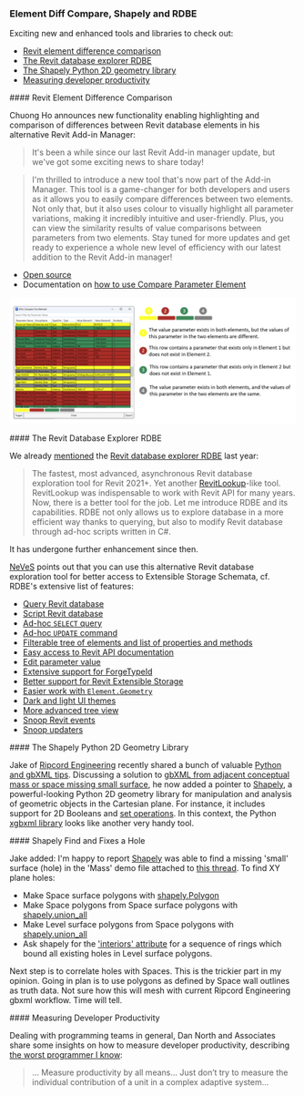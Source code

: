 <head>
<meta http-equiv="Content-Type" content="text/html; charset=utf-8">
<link rel="stylesheet" type="text/css" href="bc.css">
<script src="https://cdn.rawgit.com/google/code-prettify/master/loader/run_prettify.js" type="text/javascript"></script>
</head>

<!---

- compare element
  Chuong Ho
  It's been a while since our last Revit Add-in manager update, but we've got some exciting news to share today!
  I thrilled to introduce a new tool that's now part of the Add-in manager. This tool is a game-changer for both developers and users as it allows you to easily compare differences between two elements. Not only that, but it also uses color to visually highlight all parameter variations, making it incredibly intuitive and user-friendly. Plus, you can view the similarity results of value comparisons between parameters from those two elements
  Stay tuned for more updates and get ready to experience a whole new level of efficiency with our latest addition to the Revit Add-in manager!"
  Open Source : https://github.com/chuongmep/RevitAddInManager
  Documentation : [How to use Compare Parameter Element](https://github.com/chuongmep/RevitAddInManager/wiki/How-to-use-Compare-Parameter-Element)
  #OpenSource #addinmanager #bim #autodesk #revitapi
  /Users/jta/a/doc/revit/tbc/git/a/img/ch_compare_element.png

- Revit database explorer (RDBE)
  https://github.com/NeVeSpl/RevitDBExplorer
  mentioned last year
  https://thebuildingcoder.typepad.com/blog/2022/07/immutable-uniqueid-and-revit-database-explorer.html#3
  The fastest, most advanced, asynchronous Revit database exploration tool for Revit 2021+.**
  Yet another [RevitLookup](https://github.com/jeremytammik/RevitLookup) like tool. RevitLookup was an indispensable tool to work with Revit API for many years. But now, there is a better tool for the job. Let me introduce you to RDBE and its capabilities. RDBE not only allows us to explore database in a more efficient way thanks to querying, but also to modify Revit database through ad hoc scripts written in C#.
  - [query Revit database](#query-revit-database-with-rdq-revit-database-querying)
  - [script Revit database](#script-revit-database-with-rds-revit-database-scripting)
    - [ad hoc SELECT query](#ad-hoc-select-query)
    - [ad hoc UPDATE command](#ad-hoc-update-command)
  - [filterable tree of elements and list of properties and methods](#filterable-tree-of-elements-and-list-of-properties-and-methods)
  - [easy access to Revit API documentation](#easy-access-to-revit-api-documentation)
  - [edit parameter value](#edit-parameter-value)
  - [extensive support for ForgeTypeId](#extensive-support-for-forgetypeid)
  - [better support for Revit Extensible Storage](#better-support-for-revit-extensible-storage)
  - [easier work with Element.Geometry](#easier-work-with-elementgeometry)
  - [dark and light UI themes](#dark-and-light-ui-themes)
  - [more advanced tree view](#more-advanced-tree-view)
  - [snoop Revit events](#snoop-revit-events-with-rem-revit-event-monitor)
  - [snoop updaters](#snoop-updaters)
  You can always use an alternative tool that offers access to Extensible Storage Scheme. (:
  https://github.com/NeVeSpl/RevitDBExplorer#better-support-for-revit-extensible-storage

- Python 2D Geometry Library
  https://forums.autodesk.com/t5/revit-api-forum/gbxml-from-adjacent-conceptual-mass-adjacent-space-missing-small/m-p/12238726#M74138
  shapely
  Manipulation and analysis of geometric objects in the Cartesian plane.
  https://pypi.org/project/shapely/
  https://pypi.org/project/xgbxml/
  https://shapely.readthedocs.io/en/stable/set_operations.html

- Dan North & Associates discuss measuring developer productivity, describing
  [The Worst Programmer I Know](https://dannorth.net/2023/09/02/the-worst-programmer/):
  > Measure productivity by all means...
  Just don’t try to measure the individual contribution of a unit in a complex adaptive system...

twitter:

Exciting new and enhanced tools and libraries to check out: Revit element difference comparison, database explorer RDBE and the Shapely Python 2D geometry library in the @AutodeskRevit #RevitAPI #BIM @DynamoBIM @AutodeskAPS https://autode.sk/elementdiff

Exciting new and enhanced tools and libraries to check out
&ndash; Revit element difference comparison
&ndash; The Revit database explorer RDBE
&ndash; The Shapely Python 2D geometry library
&ndash; Measuring developer productivity...

linkedin:

Exciting new and enhanced tools and libraries to check out: Revit element difference comparison, database explorer RDBE and the Shapely Python 2D geometry library in the #RevitAPI

https://autode.sk/elementdiff

- Revit element difference comparison
- The Revit database explorer RDBE
- The Shapely Python 2D geometry library
- Measuring developer productivity...

#BIM #DynamoBIM #AutodeskAPS #Revit #API #IFC #SDK #Autodesk #AEC #adsk

the [Revit API discussion forum](http://forums.autodesk.com/t5/revit-api-forum/bd-p/160) thread

<center>
<img src="img/" alt="" title="" width="600"/>
<p style="font-size: 80%; font-style:italic"></p>
</center>

-->

### Element Diff Compare, Shapely and RDBE

Exciting new and enhanced tools and libraries to check out:

- [Revit element difference comparison](#2)
- [The Revit database explorer RDBE](#3)
- [The Shapely Python 2D geometry library](#4)
- [Measuring developer productivity](#5)

####<a name="2"></a> Revit Element Difference Comparison

Chuong Ho announces new functionality enabling highlighting and comparison of differences between Revit database elements in his alternative Revit Add-in Manager:

> It's been a while since our last Revit Add-in manager update, but we've got some exciting news to share today!

> I'm thrilled to introduce a new tool that's now part of the Add-in Manager.
This tool is a game-changer for both developers and users as it allows you to easily compare differences between two elements.
Not only that, but it also uses colour to visually highlight all parameter variations, making it incredibly intuitive and user-friendly.
Plus, you can view the similarity results of value comparisons between parameters from two elements.
Stay tuned for more updates and get ready to experience a whole new level of efficiency with our latest addition to the Revit Add-in manager!

- [Open source](https://github.com/chuongmep/RevitAddInManager)
- Documentation on [how to use Compare Parameter Element](https://github.com/chuongmep/RevitAddInManager/wiki/How-to-use-Compare-Parameter-Element)

<center>
<img src="img/ch_compare_element.png" alt="Compare Element" title="Compare Element" width="670"/> <!-- Pixel Height: 588 Pixel Width: 1,336 -->
</center>

####<a name="3"></a> The Revit Database Explorer RDBE

We already [mentioned](https://thebuildingcoder.typepad.com/blog/2022/07/immutable-uniqueid-and-revit-database-explorer.html#3)
the [Revit database explorer RDBE](https://github.com/NeVeSpl/RevitDBExplorer) last year:

> The fastest, most advanced, asynchronous Revit database exploration tool for Revit 2021+.
Yet another [RevitLookup](https://github.com/jeremytammik/RevitLookup)-like tool.
RevitLookup was indispensable to work with Revit API for many years.
Now, there is a better tool for the job.
Let me introduce RDBE and its capabilities.
RDBE not only allows us to explore database in a more efficient way thanks to querying, but also to modify Revit database through ad-hoc scripts written in C#.

It has undergone further enhancement since then.

[NeVeS](https://github.com/NeVeSpl) points out that you can use this alternative Revit database exploration tool for better access to Extensible Storage Schemata, cf. RDBE's extensive list of features:

- [Query Revit database](#query-revit-database-with-rdq-revit-database-querying)
- [Script Revit database](#script-revit-database-with-rds-revit-database-scripting)
- [Ad-hoc `SELECT` query](#ad-hoc-select-query)
- [Ad-hoc `UPDATE` command](#ad-hoc-update-command)
- [Filterable tree of elements and list of properties and methods](#filterable-tree-of-elements-and-list-of-properties-and-methods)
- [Easy access to Revit API documentation](#easy-access-to-revit-api-documentation)
- [Edit parameter value](#edit-parameter-value)
- [Extensive support for ForgeTypeId](#extensive-support-for-forgetypeid)
- [Better support for Revit Extensible Storage](#better-support-for-revit-extensible-storage)
- [Easier work with `Element.Geometry`](#easier-work-with-elementgeometry)
- [Dark and light UI themes](#dark-and-light-ui-themes)
- [More advanced tree view](#more-advanced-tree-view)
- [Snoop Revit events](#snoop-revit-events-with-rem-revit-event-monitor)
- [Snoop updaters](#snoop-updaters)

####<a name="4"></a> The Shapely Python 2D Geometry Library

Jake of [Ripcord Engineering](https://forums.autodesk.com/t5/user/viewprofilepage/user-id/3926242) recently
shared a bunch of valuable [Python and gbXML tips](https://thebuildingcoder.typepad.com/blog/2023/07/export-gbxml-and-python-tips.html).
Discussing a solution
to [gbXML from adjacent conceptual mass or space missing small surface](https://forums.autodesk.com/t5/revit-api-forum/gbxml-from-adjacent-conceptual-mass-adjacent-space-missing-small/m-p/12238726),
he now added a pointer
to [Shapely](https://pypi.org/project/shapely/),
a powerful-looking Python 2D geometry library for manipulation and analysis of geometric objects in the Cartesian plane.
For instance, it includes support for 2D Booleans
and [set operations](https://shapely.readthedocs.io/en/stable/set_operations.html).
In this context, the Python [xgbxml library](https://pypi.org/project/xgbxml/) looks
like another very handy tool.

####<a name="4.1"></a> Shapely Find and Fixes a Hole

Jake added: I'm happy to report [Shapely](https://shapely.readthedocs.io/en/stable/index.html) was
able to find a missing 'small' surface (hole) in the 'Mass' demo file attached
to [this thread](https://forums.autodesk.com/t5/revit-api-forum/gbxml-from-adjacent-conceptual-mass-adjacent-space-missing-small/m-p/12253611). To find XY plane holes:

- Make Space surface polygons
  with [shapely.Polygon](https://shapely.readthedocs.io/en/stable/reference/shapely.Polygon.html#shapely.Polygon)
- Make Space polygons from Space surface polygons
  with [shapely.union_all](https://shapely.readthedocs.io/en/stable/reference/shapely.union_all.html#shapely.union_all)
- Make Level surface polygons from Space polygons
  with [shapely.union_all](https://shapely.readthedocs.io/en/stable/reference/shapely.union_all.html#shapely.union_all)
- Ask shapely for
  the ['interiors' attribute](https://shapely.readthedocs.io/en/stable/reference/shapely.Polygon.html#shapely.Polygon) for
  a sequence of rings which bound all existing holes in Level surface polygons.

Next step is to correlate holes with Spaces.
This is the trickier part in my opinion.
Going in plan is to use polygons as defined by Space wall outlines as truth data.
Not sure how this will mesh with current Ripcord Engineering gbxml workflow.
Time will tell.

####<a name="5"></a> Measuring Developer Productivity

Dealing with programming teams in general, Dan North and Associates share some insights on how to measure developer productivity,
describing [the worst programmer I know](https://dannorth.net/2023/09/02/the-worst-programmer/):

> ... Measure productivity by all means...
Just don’t try to measure the individual contribution of a unit in a complex adaptive system...

